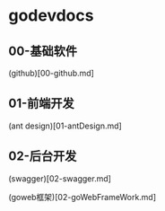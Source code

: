 # godevdocs

## 00-基础软件

(github)[00-github.md]


## 01-前端开发
(ant design)[01-antDesign.md]

## 02-后台开发
(swagger)[02-swagger.md]

(goweb框架)[02-goWebFrameWork.md]